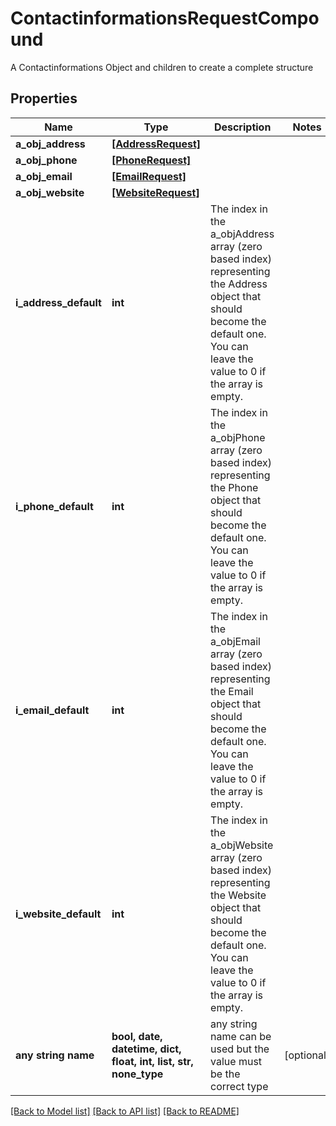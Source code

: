 # ContactinformationsRequestCompound

A Contactinformations Object and children to create a complete structure
## Properties
Name | Type | Description | Notes
------------ | ------------- | ------------- | -------------
**a_obj_address** | [**[AddressRequest]**](AddressRequest.md) |  | 
**a_obj_phone** | [**[PhoneRequest]**](PhoneRequest.md) |  | 
**a_obj_email** | [**[EmailRequest]**](EmailRequest.md) |  | 
**a_obj_website** | [**[WebsiteRequest]**](WebsiteRequest.md) |  | 
**i_address_default** | **int** | The index in the a_objAddress array (zero based index) representing the Address object that should become the default one.  You can leave the value to 0 if the array is empty. | 
**i_phone_default** | **int** | The index in the a_objPhone array (zero based index) representing the Phone object that should become the default one.  You can leave the value to 0 if the array is empty. | 
**i_email_default** | **int** | The index in the a_objEmail array (zero based index) representing the Email object that should become the default one.  You can leave the value to 0 if the array is empty. | 
**i_website_default** | **int** | The index in the a_objWebsite array (zero based index) representing the Website object that should become the default one.  You can leave the value to 0 if the array is empty. | 
**any string name** | **bool, date, datetime, dict, float, int, list, str, none_type** | any string name can be used but the value must be the correct type | [optional]

[[Back to Model list]](../README.md#documentation-for-models) [[Back to API list]](../README.md#documentation-for-api-endpoints) [[Back to README]](../README.md)


